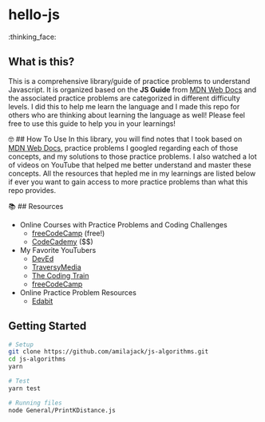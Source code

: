 hello-js
============
:thinking_face: 
## What is this?
This is a comprehensive library/guide of practice problems to understand Javascript. It is organized based on the **JS Guide** from [MDN Web Docs](https://developer.mozilla.org/en-US/docs/Web/JavaScript/Guide) and the associated practice problems are categorized in different difficulty levels. I did this to help me learn the language and I made this repo for others who are thinking about learning the language as well! Please feel free to use this guide to help you in your learnings!

:nerd_face: ## How To Use
In this library, you will find notes that I took based on [MDN Web Docs](https://developer.mozilla.org/en-US/docs/Web/JavaScript/Guide), practice problems I googled regarding each of those concepts, and my solutions to those practice problems. I also watched a lot of videos on YouTube that helped me better understand and master these concepts. All the resources that hepled me in my learnings are listed below if ever you want to gain access to more practice problems than what this repo provides. 

:books: ## Resources
- Online Courses with Practice Problems and Coding Challenges
  - [freeCodeCamp](https://www.freecodecamp.org/) (free!)
  - [CodeCademy](https://www.codecademy.com/) ($$) 
- My Favorite YouTubers
  - [DevEd](https://www.youtube.com/Deved)
  - [TraversyMedia](https://www.youtube.com/traversymedia)
  - [The Coding Train](https://www.youtube.com/user/shiffman)
  - [freeCodeCamp](https://www.youtube.com/channel/UC8butISFwT-Wl7EV0hUK0BQ)
- Online Practice Problem Resources 
  - [Edabit](https://edabit.com/challenges)

## Getting Started

```bash
# Setup
git clone https://github.com/amilajack/js-algorithms.git
cd js-algorithms
yarn

# Test
yarn test

# Running files
node General/PrintKDistance.js
```
